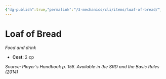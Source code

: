 ```yaml
---
{"dg-publish":true,"permalink":"/3-mechanics/cli/items/loaf-of-bread/","tags":["ttrpg-cli/compendium/src/5e/phb","ttrpg-cli/item/gear/food-and-drink","ttrpg-cli/item/rarity/none"]}
---
```


# Loaf of Bread
*Food and drink*  


- **Cost**: 2 cp

*Source: Player's Handbook p. 158. Available in the <span title='Systems Reference Document (5.1)'>SRD</span> and the Basic Rules (2014)*